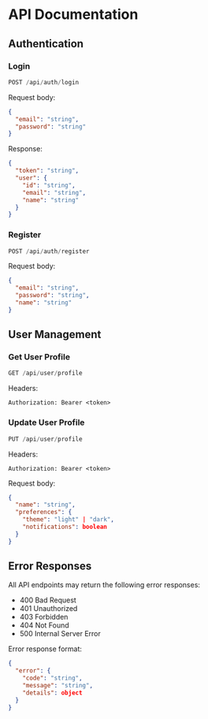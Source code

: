 # API Documentation

## Authentication

### Login
```typescript
POST /api/auth/login
```
Request body:
```json
{
  "email": "string",
  "password": "string"
}
```
Response:
```json
{
  "token": "string",
  "user": {
    "id": "string",
    "email": "string",
    "name": "string"
  }
}
```

### Register
```typescript
POST /api/auth/register
```
Request body:
```json
{
  "email": "string",
  "password": "string",
  "name": "string"
}
```

## User Management

### Get User Profile
```typescript
GET /api/user/profile
```
Headers:
```
Authorization: Bearer <token>
```

### Update User Profile
```typescript
PUT /api/user/profile
```
Headers:
```
Authorization: Bearer <token>
```
Request body:
```json
{
  "name": "string",
  "preferences": {
    "theme": "light" | "dark",
    "notifications": boolean
  }
}
```

## Error Responses

All API endpoints may return the following error responses:

- 400 Bad Request
- 401 Unauthorized
- 403 Forbidden
- 404 Not Found
- 500 Internal Server Error

Error response format:
```json
{
  "error": {
    "code": "string",
    "message": "string",
    "details": object
  }
}
``` 